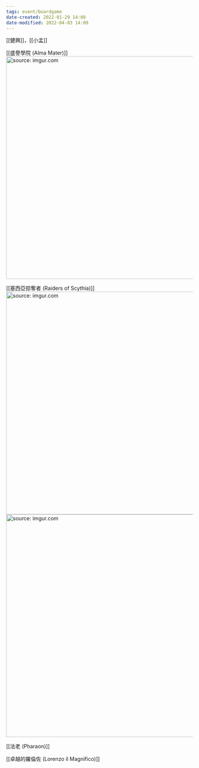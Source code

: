 ```yaml
---
tags: event/boardgame
date-created: 2022-01-29 14:09
date-modified: 2022-04-03 14:09
---
```


[[健興]]，[[小孟]]


[[盛譽學院 (Alma Mater)]]
<a href="https://imgur.com/3QnuFLM"><img src="https://i.imgur.com/3QnuFLM.jpg" title="source: imgur.com" width="600px"/></a>

[[塞西亞掠奪者 (Raiders of Scythia)]]
<a href="https://imgur.com/LR3NX82"><img src="https://i.imgur.com/LR3NX82.jpg" title="source: imgur.com" width="600px"/></a>
<a href="https://imgur.com/ziBQUq2"><img src="https://i.imgur.com/ziBQUq2.jpg" title="source: imgur.com" width="600px"/></a>

[[法老 (Pharaon)]]

[[卓越的羅倫佐 (Lorenzo il Magnifico)]]
